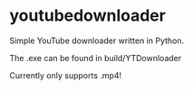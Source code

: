 # youtubedownloader
Simple YouTube downloader written in Python.

The .exe can be found in build/YTDownloader

Currently only supports .mp4!
